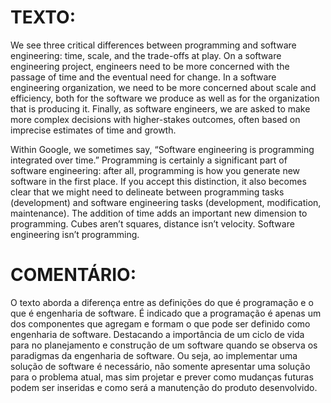 # TEXTO:

We see three critical differences between programming and software engineering: time, scale, and the trade-offs at play. On a software engineering project, engineers need to be more concerned with the passage of time and the eventual need for change. In a software engineering organization, we need to be more concerned about scale and efficiency, both for the software we produce as well as for the organization that is producing it. Finally, as software engineers, we are asked to make more complex decisions with higher-stakes outcomes, often based on imprecise estimates of time and growth.


Within Google, we sometimes say, “Software engineering is programming integrated over time.” Programming is certainly a significant part of software engineering: after all, programming is how you generate new software in the first place. If you accept this distinction, it also becomes clear that we might need to delineate between programming tasks (development) and software engineering tasks (development, modification, maintenance). The addition of time adds an important new dimension to programming. Cubes aren’t squares, distance isn’t velocity. Software engineering isn’t programming.

# COMENTÁRIO:

O texto aborda a diferença entre as definições do que é programação e o que é engenharia de software. É indicado que a programação é apenas um dos componentes que agregam e formam o que pode ser definido como engenharia de software. Destacando a importância de um ciclo de vida para no planejamento e construção de um software quando se observa os paradigmas da engenharia de software. Ou seja, ao implementar uma solução de software é necessário, não somente apresentar uma solução para o problema atual, mas sim projetar e prever como mudanças futuras podem ser inseridas e como será a manutenção do produto desenvolvido.
